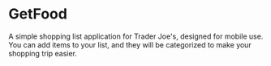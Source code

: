 # GetFood

A simple shopping list application for Trader Joe's, designed for mobile use. You can add items to your list, and they will be categorized to make your shopping trip easier.
